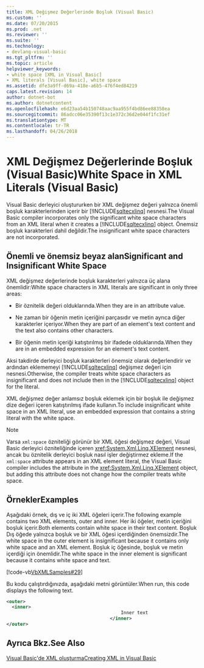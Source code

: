 ```yaml
---
title: XML Değişmez Değerlerinde Boşluk (Visual Basic)
ms.custom: ''
ms.date: 07/20/2015
ms.prod: .net
ms.reviewer: ''
ms.suite: ''
ms.technology:
- devlang-visual-basic
ms.tgt_pltfrm: ''
ms.topic: article
helpviewer_keywords:
- white space [XML in Visual Basic]
- XML literals [Visual Basic], white space
ms.assetid: dfe3a9ff-d69a-418e-a6b5-476f4ed84219
caps.latest.revision: 14
author: dotnet-bot
ms.author: dotnetcontent
ms.openlocfilehash: e6d23aa54b150748aac9aa955f4bd86ee88358ea
ms.sourcegitcommit: 86adcc06e35390f13c1e372c36d2e044f1fc31ef
ms.translationtype: MT
ms.contentlocale: tr-TR
ms.lasthandoff: 04/26/2018
---
```

# <a name="white-space-in-xml-literals-visual-basic"></a><span data-ttu-id="33b1c-102">XML Değişmez Değerlerinde Boşluk (Visual Basic)</span><span class="sxs-lookup"><span data-stu-id="33b1c-102">White Space in XML Literals (Visual Basic)</span></span>
<span data-ttu-id="33b1c-103">Visual Basic derleyici oluştururken bir XML değişmez değeri yalnızca önemli boşluk karakterlerinden içerir bir [!INCLUDE[sqltecxlinq](~/includes/sqltecxlinq-md.md)] nesnesi.</span><span class="sxs-lookup"><span data-stu-id="33b1c-103">The Visual Basic compiler incorporates only the significant white space characters from an XML literal when it creates a [!INCLUDE[sqltecxlinq](~/includes/sqltecxlinq-md.md)] object.</span></span> <span data-ttu-id="33b1c-104">Önemsiz boşluk karakterleri dahil değildir.</span><span class="sxs-lookup"><span data-stu-id="33b1c-104">The insignificant white space characters are not incorporated.</span></span>  
  
## <a name="significant-and-insignificant-white-space"></a><span data-ttu-id="33b1c-105">Önemli ve önemsiz beyaz alan</span><span class="sxs-lookup"><span data-stu-id="33b1c-105">Significant and Insignificant White Space</span></span>  
 <span data-ttu-id="33b1c-106">XML değişmez değerlerinde boşluk karakterleri yalnızca üç alana önemlidir:</span><span class="sxs-lookup"><span data-stu-id="33b1c-106">White space characters in XML literals are significant in only three areas:</span></span>  
  
-   <span data-ttu-id="33b1c-107">Bir öznitelik değeri olduklarında.</span><span class="sxs-lookup"><span data-stu-id="33b1c-107">When they are in an attribute value.</span></span>  
  
-   <span data-ttu-id="33b1c-108">Ne zaman bir öğenin metin içeriğini parçasıdır ve metin ayrıca diğer karakterler içeriyor.</span><span class="sxs-lookup"><span data-stu-id="33b1c-108">When they are part of an element's text content and the text also contains other characters.</span></span>  
  
-   <span data-ttu-id="33b1c-109">Bir öğenin metin içeriği katıştırılmış bir ifadede olduklarında.</span><span class="sxs-lookup"><span data-stu-id="33b1c-109">When they are in an embedded expression for an element's text content.</span></span>  
  
 <span data-ttu-id="33b1c-110">Aksi takdirde derleyici boşluk karakterleri önemsiz olarak değerlendirir ve ardından eklememeyi [!INCLUDE[sqltecxlinq](~/includes/sqltecxlinq-md.md)] değişmez değeri için nesnesi.</span><span class="sxs-lookup"><span data-stu-id="33b1c-110">Otherwise, the compiler treats white space characters as insignificant and does not include then in the [!INCLUDE[sqltecxlinq](~/includes/sqltecxlinq-md.md)] object for the literal.</span></span>  
  
 <span data-ttu-id="33b1c-111">XML değişmez değer anlamsız boşluk eklemek için bir boşluk ile değişmez dize değeri içeren katıştırılmış ifade kullanın.</span><span class="sxs-lookup"><span data-stu-id="33b1c-111">To include insignificant white space in an XML literal, use an embedded expression that contains a string literal with the white space.</span></span>  
  
> [!NOTE]
>  <span data-ttu-id="33b1c-112">Varsa `xml:space` özniteliği görünür bir XML öğesi değişmez değeri, Visual Basic derleyici özniteliğinde içeren <xref:System.Xml.Linq.XElement> nesnesi, ancak bu öznitelik derleyici boşluk nasıl işler değiştirmez ekleme.</span><span class="sxs-lookup"><span data-stu-id="33b1c-112">If the `xml:space` attribute appears in an XML element literal, the Visual Basic compiler includes the attribute in the <xref:System.Xml.Linq.XElement> object, but adding this attribute does not change how the compiler treats white space.</span></span>  
  
## <a name="examples"></a><span data-ttu-id="33b1c-113">Örnekler</span><span class="sxs-lookup"><span data-stu-id="33b1c-113">Examples</span></span>  
 <span data-ttu-id="33b1c-114">Aşağıdaki örnek, dış ve iç iki XML öğeleri içerir.</span><span class="sxs-lookup"><span data-stu-id="33b1c-114">The following example contains two XML elements, outer and inner.</span></span> <span data-ttu-id="33b1c-115">Her iki öğeler, metin içeriğini boşluk içerir.</span><span class="sxs-lookup"><span data-stu-id="33b1c-115">Both elements contain white space in their text content.</span></span> <span data-ttu-id="33b1c-116">Boşluk Dış öğede yalnızca boşluk ve bir XML öğesi içerdiğinden önemsizdir.</span><span class="sxs-lookup"><span data-stu-id="33b1c-116">The white space in the outer element is insignificant because it contains only white space and an XML element.</span></span> <span data-ttu-id="33b1c-117">Boşluk iç öğesinde, boşluk ve metin içerdiği için önemlidir.</span><span class="sxs-lookup"><span data-stu-id="33b1c-117">The white space in the inner element is significant because it contains white space and text.</span></span>  
  
 [!code-vb[VbXMLSamples#29](../../../../visual-basic/language-reference/operators/codesnippet/VisualBasic/white-space-in-xml-literals_1.vb)]  
  
 <span data-ttu-id="33b1c-118">Bu kodu çalıştırdığınızda, aşağıdaki metni görüntüler.</span><span class="sxs-lookup"><span data-stu-id="33b1c-118">When run, this code displays the following text.</span></span>  
  
```xml  
<outer>  
  <inner>  
                                          Inner text  
                                      </inner>  
</outer>  
```  
  
## <a name="see-also"></a><span data-ttu-id="33b1c-119">Ayrıca Bkz.</span><span class="sxs-lookup"><span data-stu-id="33b1c-119">See Also</span></span>  
 [<span data-ttu-id="33b1c-120">Visual Basic'de XML oluşturma</span><span class="sxs-lookup"><span data-stu-id="33b1c-120">Creating XML in Visual Basic</span></span>](../../../../visual-basic/programming-guide/language-features/xml/creating-xml.md)
